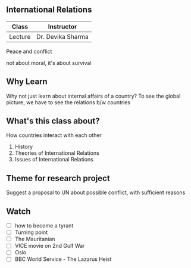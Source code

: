 ## International Relations

| Class   | Instructor        |
| ------- | ----------------- |
| Lecture | Dr. Devika Sharma |

Peace and conflict

not about moral, it's about survival

## Why Learn

Why not just learn about internal affairs of a country?
To see the global picture, we have to see the relations b/w countries

## What's this class about?

How countries interact with each other

1. History
2. Theories of International Relations
3. Issues of International Relations

## Theme for research project

Suggest a proposal to UN about possible conflict, with sufficient reasons

## Watch

- [ ] how to become a tyrant
- [ ] Turning point
- [ ] The Mauritanian
- [ ] VICE movie on 2nd Gulf War
- [ ] Oslo
- [ ] BBC World Service - The Lazarus Heist
